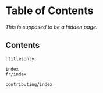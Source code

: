 Table of Contents
=================

*This is supposed to be a hidden page.*

Contents
--------

```{toctree}
:titlesonly:

index
fr/index

contributing/index
```
